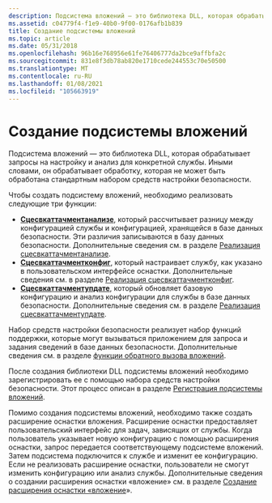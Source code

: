 ```yaml
---
description: Подсистема вложений — это библиотека DLL, которая обрабатывает запросы на настройку и анализ для конкретной службы. Иными словами, он обрабатывает обработку, которая не может быть обработана стандартным набором средств настройки безопасности.
ms.assetid: c04779f4-f1e9-40b0-9f00-0176afb1b839
title: Создание подсистемы вложений
ms.topic: article
ms.date: 05/31/2018
ms.openlocfilehash: 96b16e768956e61fe76406777da2bce9affbfa2c
ms.sourcegitcommit: 831e8f3db78ab820e1710cede244553c70e50500
ms.translationtype: MT
ms.contentlocale: ru-RU
ms.lasthandoff: 01/08/2021
ms.locfileid: "105663919"
---
```

# <a name="creating-an-attachment-engine"></a>Создание подсистемы вложений

Подсистема вложений — это библиотека DLL, которая обрабатывает запросы на настройку и анализ для конкретной службы. Иными словами, он обрабатывает обработку, которая не может быть обработана стандартным набором средств настройки безопасности.

Чтобы создать подсистему вложений, необходимо реализовать следующие три функции:

-   [**Сцесвкаттачментанализе**](scesvcattachmentanalyze.md), который рассчитывает разницу между конфигурацией службы и конфигурацией, хранящейся в базе данных безопасности. Эти различия записываются в базу данных безопасности. Дополнительные сведения см. в разделе [Реализация сцесвкаттачментанализе](implementing-scesvcattachmentanalyze.md).
-   [**Сцесвкаттачментконфиг**](scesvcattachmentconfig.md), который настраивает службу, как указано в пользовательском интерфейсе оснастки. Дополнительные сведения см. в разделе [Реализация сцесвкаттачментконфиг](implementing-scesvcattachmentconfig.md).
-   [**Сцесвкаттачментупдате**](scesvcattachmentupdate.md), который обновляет базовую конфигурацию и анализ конфигурации для службы в базе данных безопасности. Дополнительные сведения см. в разделе [Реализация сцесвкаттачментупдате](implementing-scesvcattachmentupdate.md).

Набор средств настройки безопасности реализует набор функций поддержки, которые могут вызываться приложением для запроса и задания сведений в базе данных безопасности. Дополнительные сведения см. в разделе [функции обратного вызова вложений](management-functions.md).

После создания библиотеки DLL подсистемы вложений необходимо зарегистрировать ее с помощью набора средств настройки безопасности. Этот процесс описан в разделе [Регистрация подсистемы вложений](registering-an-attachment-engine.md).

Помимо создания подсистемы вложений, необходимо также создать расширение оснастки вложения. Расширение оснастки предоставляет пользовательский интерфейс для задач, зависящих от службы. Когда пользователь указывает новую конфигурацию с помощью расширения оснастки, запрос передается соответствующему подсистеме вложений. Затем подсистема подключится к службе и изменит ее конфигурацию. Если не реализовать расширение оснастки, пользователи не смогут изменить конфигурацию или анализ службы. Дополнительные сведения о создании расширения оснастки «вложение» см. в разделе [Создание расширения оснастки «вложение](creating-an-attachment-snap-in-extension.md)».

 

 



